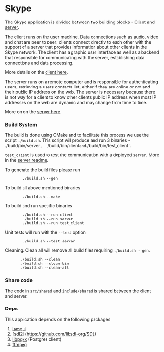 # Skype

The Skype application is divided between two building blocks - [Client](https://github.com/khalilmasri/Skype/tree/main/src/client) and [server](https://github.com/khalilmasri/Skype/tree/main/src/server).

The client runs on the user machine.  Data connections such as audio, video and chat are peer to peer; clients connect directly to each other with the support of a server that provides information about
other clients in the Skype network. The client has a graphic user interface as well as a backend that responsible for communicating with the server, establishing data connections and data processing.

More details on the [client here](https://github.com/khalilmasri/Skype/tree/main/src/client).

The server runs on a remote computer and is responsible for authenticating users, retrieving a users contacts list, either if they are online or not and their public IP address on the web.
The server is necessary because there is not way for a client to know other clients public IP address when most IP addresses on the web are dynamic and may change from time to time.

More on on the [server here](https://github.com/khalilmasri/Skype/tree/main/src/server).


###  Build System

The build is done using CMake and to facilitate this process we use the script `./build.sh`. This script will
produce and run 3 binaries - ./build/bin/server`,  `./build/bin/client` and `./build/bin/test_client`. 

`test_client` is used to test the communication with a deployed `server`. More in the [server readme](https://github.com/khalilmasri/Skype/tree/main/src/server).

To generate the build files please run

            ./build.sh --gen


To build all above mentioned binaries

            ./build.sh --make


To build and run specific binaries

            ./build.sh --run client
            ./build.sh --run server
            ./build.sh --run test_client

Unit tests will run with the `--test` option

            ./build.sh --test server

Cleaning. Clean all will remove all build files requiring  `./build.sh --gen`.

           ./build.sh --clean
           ./build.sh --clean-bin
           ./build.sh --clean-all

### Share code

The code in `src/shared` and `include/shared` is shared between the client and server.

### Deps

This application depends on the following packages

1. [iamgui](https://github.com/ocornut/imgui)
2. [sdl2] (https://github.com/libsdl-org/SDL)
3. [libpqxx](https://github.com/jtv/libpqxx) (Postgres client)
3. [ffmpeg](https://github.com/FFmpeg/FFmpeg)
